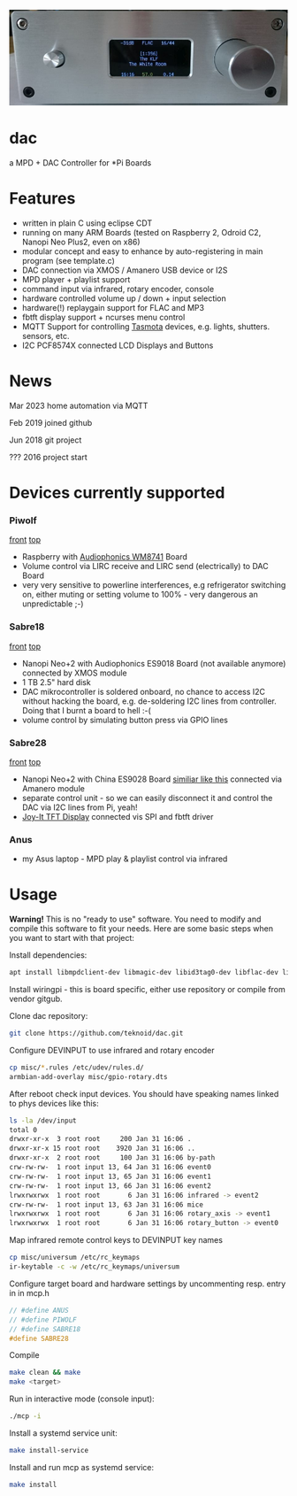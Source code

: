 ![DAC](pics/sabre28-display2.jpg)

# dac

a MPD + DAC Controller for *Pi Boards

# Features

* written in plain C using eclipse CDT
* running on many ARM Boards (tested on Raspberry 2, Odroid C2, Nanopi Neo Plus2, even on x86)
* modular concept and easy to enhance by auto-registering in main program (see template.c)
* DAC connection via XMOS / Amanero USB device or I2S
* MPD player + playlist support
* command input via infrared, rotary encoder, console 
* hardware controlled volume up / down + input selection
* hardware(!) replaygain support for FLAC and MP3
* fbtft display support + ncurses menu control
* MQTT Support for controlling [Tasmota](https://tasmota.github.io/) devices, e.g. lights, shutters. sensors, etc.
* I2C PCF8574X connected LCD Displays and Buttons 

# News


Mar 2023 home automation via MQTT

Feb 2019 joined github

Jun 2018 git project

??? 2016 project start  

# Devices currently supported

### Piwolf 

[front](pics/piwolf-front.jpg) [top](pics/piwolf-top.jpg)

* Raspberry with [Audiophonics WM8741](https://www.audiophonics.fr/en/diy-dac/audiophonics-wm8741-dac-volume-controller-wm8805-wm8741-p-7573.html) Board
* Volume control via LIRC receive and LIRC send (electrically) to DAC Board
* very very sensitive to powerline interferences, e.g refrigerator switching on, either muting or setting volume to 100% - very dangerous an unpredictable ;-) 

### Sabre18 

[front](pics/sabre18-front.jpg) [top](pics/sabre18-top.jpg)

* Nanopi Neo+2 with Audiophonics ES9018 Board (not available anymore) connected by XMOS module
* 1 TB 2.5" hard disk
* DAC mikrocontroller is soldered onboard, no chance to access I2C without hacking the board, e.g. de-soldering I2C lines from controller. Doing that I burnt a board to hell :-( 
* volume control by simulating button press via GPIO lines

### Sabre28 

[front](pics/sabre28-front.jpg) [top](pics/sabre28-top.jpg)

* Nanopi Neo+2 with China ES9028 Board [similiar like this](https://www.audiophonics.fr/en/diy-dac/ess-es9038pro-dac-module-i2s-xlr-32bit-384khz-dsd-with-screen-and-remote-control-p-12705.html) connected via Amanero module
* separate control unit - so we can easily disconnect it and control the DAC via I2C lines from Pi, yeah!
* [Joy-It TFT Display](http://anleitung.joy-it.net/?goods=1-8-tft-lcd-st7735) connected vis SPI and fbtft driver

### Anus

* my Asus laptop - MPD play & playlist control via infrared

# Usage

__Warning!__ This is no "ready to use" software. You need to modify and compile this software to fit your needs. Here are some basic steps when you want to start with that project:

Install dependencies:

```bash
apt install libmpdclient-dev libmagic-dev libid3tag0-dev libflac-dev libncurses-dev ir-keytable
```
Install wiringpi - this is board specific, either use repository or compile from vendor gitgub.

Clone dac repository:

```bash
git clone https://github.com/teknoid/dac.git
```
Configure DEVINPUT to use infrared and rotary encoder

```bash
cp misc/*.rules /etc/udev/rules.d/
armbian-add-overlay misc/gpio-rotary.dts
```
After reboot check input devices. You should have speaking names linked to phys devices like this:

```bash
ls -la /dev/input
total 0
drwxr-xr-x  3 root root     200 Jan 31 16:06 .
drwxr-xr-x 15 root root    3920 Jan 31 16:06 ..
drwxr-xr-x  2 root root     100 Jan 31 16:06 by-path
crw-rw-rw-  1 root input 13, 64 Jan 31 16:06 event0
crw-rw-rw-  1 root input 13, 65 Jan 31 16:06 event1
crw-rw-rw-  1 root input 13, 66 Jan 31 16:06 event2
lrwxrwxrwx  1 root root       6 Jan 31 16:06 infrared -> event2
crw-rw-rw-  1 root input 13, 63 Jan 31 16:06 mice
lrwxrwxrwx  1 root root       6 Jan 31 16:06 rotary_axis -> event1
lrwxrwxrwx  1 root root       6 Jan 31 16:06 rotary_button -> event0
```
Map infrared remote control keys to DEVINPUT key names

```bash
cp misc/universum /etc/rc_keymaps
ir-keytable -c -w /etc/rc_keymaps/universum

```
Configure target board and hardware settings by uncommenting resp. entry in in mcp.h 

```c
// #define ANUS
// #define PIWOLF
// #define SABRE18
#define SABRE28
```
Compile

```bash
make clean && make
make <target>
```
Run in interactive mode (console input):

```bash
./mcp -i
```
Install a systemd service unit:

```bash
make install-service
```
Install and run mcp as systemd service:

```bash
make install
```